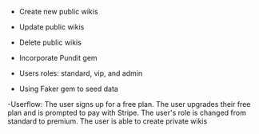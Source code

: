 

- Create new public wikis
- Update public wikis
- Delete public wikis

- Incorporate Pundit gem
- Users roles: standard, vip, and admin

- Using Faker gem to seed data

-Userflow:
The user signs up for a free plan.
The user upgrades their free plan and is prompted to pay with Stripe.
The user's role is changed from standard to premium.
The user is able to create private wikis

